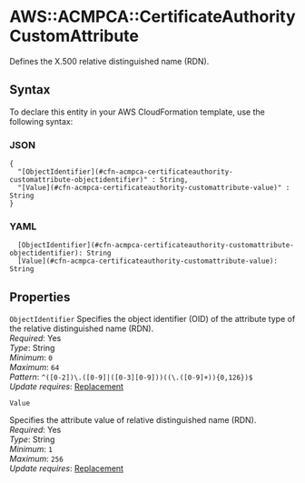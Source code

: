 # AWS::ACMPCA::CertificateAuthority CustomAttribute<a name="aws-properties-acmpca-certificateauthority-customattribute"></a>

Defines the X\.500 relative distinguished name \(RDN\)\.

## Syntax<a name="aws-properties-acmpca-certificateauthority-customattribute-syntax"></a>

To declare this entity in your AWS CloudFormation template, use the following syntax:

### JSON<a name="aws-properties-acmpca-certificateauthority-customattribute-syntax.json"></a>

```
{
  "[ObjectIdentifier](#cfn-acmpca-certificateauthority-customattribute-objectidentifier)" : String,
  "[Value](#cfn-acmpca-certificateauthority-customattribute-value)" : String
}
```

### YAML<a name="aws-properties-acmpca-certificateauthority-customattribute-syntax.yaml"></a>

```
  [ObjectIdentifier](#cfn-acmpca-certificateauthority-customattribute-objectidentifier): String
  [Value](#cfn-acmpca-certificateauthority-customattribute-value): String
```

## Properties<a name="aws-properties-acmpca-certificateauthority-customattribute-properties"></a>

`ObjectIdentifier` <a name="cfn-acmpca-certificateauthority-customattribute-objectidentifier"></a>
Specifies the object identifier \(OID\) of the attribute type of the relative distinguished name \(RDN\)\.  
_Required_: Yes  
_Type_: String  
_Minimum_: `0`  
_Maximum_: `64`  
_Pattern_: `^([0-2])\.([0-9]|([0-3][0-9]))((\.([0-9]+)){0,126})$`  
_Update requires_: [Replacement](https://docs.aws.amazon.com/AWSCloudFormation/latest/UserGuide/using-cfn-updating-stacks-update-behaviors.html#update-replacement)

`Value` <a name="cfn-acmpca-certificateauthority-customattribute-value"></a>

Specifies the attribute value of relative distinguished name \(RDN\)\.  
_Required_: Yes  
_Type_: String  
_Minimum_: `1`  
_Maximum_: `256`  
_Update requires_: [Replacement](https://docs.aws.amazon.com/AWSCloudFormation/latest/UserGuide/using-cfn-updating-stacks-update-behaviors.html#update-replacement)
